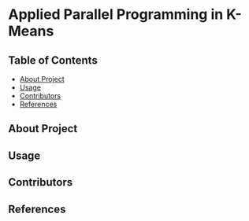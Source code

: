 # Applied Parallel Programming in K-Means

## Table of Contents
- [About Project](#about-project)
- [Usage](#usage)
- [Contributors](#contributors)
- [References](#references)

## About Project

## Usage
## Contributors
## References
